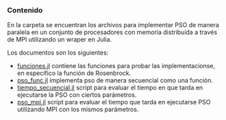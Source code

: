 ### Contenido
En la carpeta se encuentran los archivos para implementar PSO de manera paralela en un conjunto de procesadores con memoria distribuída a través de MPI utilizando un wraper en Julia.

Los documentos son los siguientes:
- [funciones.jl](https://github.com/neto-riga/CC_2023-I_PSO/blob/main/main/funciones.jl) contiene las funciones para probar las implementacionse, en específico la función de Rosenbrock.
- [pso_func.jl](https://github.com/neto-riga/CC_2023-I_PSO/blob/main/main/pso_func.jl) implementa pso de manera secuencial como una función.
- [tiempo_secuencial.jl](https://github.com/neto-riga/CC_2023-I_PSO/blob/main/main/tiempo_secuencial.jl) script para evaluar el tiempo en que tarda en ejecutarse la PSO con ciertos parámetros.
- [pso_mpi.jl](https://github.com/neto-riga/CC_2023-I_PSO/blob/main/main/pso_mpi.jl) script para evaluar el tiempo que tarda en ejecutarse PSO utilizando MPI con los mismos parámetros.